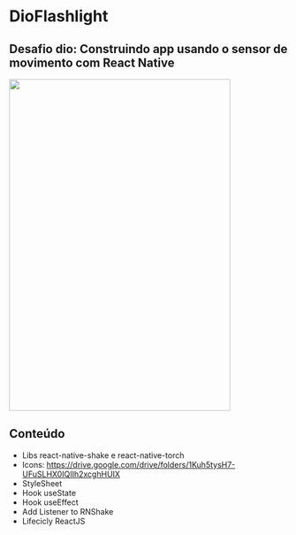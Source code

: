 # DioFlashlight

## Desafio dio: Construindo app usando o sensor de movimento com React Native

<div >
<img src="https://user-images.githubusercontent.com/64944984/171949473-b9d067ed-c1cd-4da9-8569-b05d1f67f107.jpeg" width="400" height="600" />
</div>

## Conteúdo

- Libs react-native-shake e react-native-torch
- Icons: https://drive.google.com/drive/folders/1Kuh5tysH7-UFuSLHX0IQIIh2xcghHUIX
- StyleSheet
- Hook useState
- Hook useEffect
- Add Listener to RNShake
- Lifecicly ReactJS
